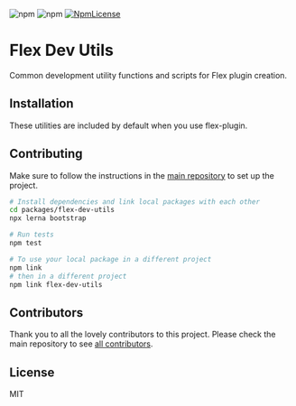 ![npm](https://img.shields.io/npm/v/flex-dev-utils.svg?style=flat-square)
![npm](https://img.shields.io/npm/dt/flex-dev-utils.svg?style=flat-square)
[![NpmLicense](https://img.shields.io/npm/l/flex-dev-utils.svg?style=flat-square)](LICENSE.md)

# Flex Dev Utils

Common development utility functions and scripts for Flex plugin creation.

## Installation

These utilities are included by default when you use flex-plugin.

## Contributing

Make sure to follow the instructions in the [main repository](https://github.com/twilio/flex-plugin-builder#contributing) to set up the project.

```bash
# Install dependencies and link local packages with each other
cd packages/flex-dev-utils
npx lerna bootstrap

# Run tests
npm test

# To use your local package in a different project
npm link
# then in a different project
npm link flex-dev-utils
```

## Contributors

Thank you to all the lovely contributors to this project. Please check the main repository to see [all contributors](https://github.com/twilio/flex-plugin-builder#contributors).

## License

MIT
